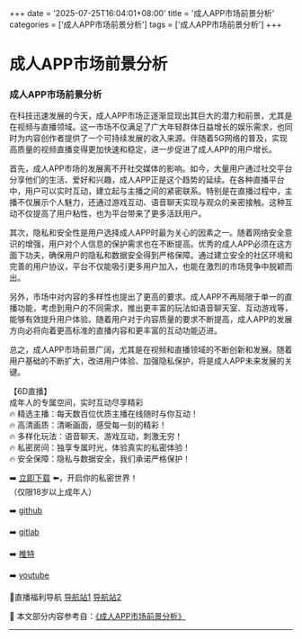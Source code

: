 +++
date = '2025-07-25T16:04:01+08:00'
title = '成人APP市场前景分析'
categories = ['成人APP市场前景分析']
tags = ['成人APP市场前景分析']
+++

# 成人APP市场前景分析

### 成人APP市场前景分析

在科技迅速发展的今天，成人APP市场正逐渐显现出其巨大的潜力和前景，尤其是在视频与直播领域。这一市场不仅满足了广大年轻群体日益增长的娱乐需求，也同时为内容创作者提供了一个可持续发展的收入来源。伴随着5G网络的普及，实现高质量的视频直播变得更加快速和稳定，进一步促进了成人APP的用户增长。

首先，成人APP市场的发展离不开社交媒体的影响。如今，大量用户通过社交平台分享他们的生活、爱好和兴趣，成人APP正是这个趋势的延续。在各种直播平台中，用户可以实时互动，建立起与主播之间的紧密联系。特别是在直播过程中，主播不仅展示个人魅力，还通过游戏互动、语音聊天实现与观众的亲密接触。这种互动不仅提高了用户粘性，也为平台带来了更多活跃用户。

其次，隐私和安全性是用户选择成人APP时最为关心的因素之一。随着网络安全意识的增强，用户对个人信息的保护需求也在不断提高。优秀的成人APP必须在这方面下功夫，确保用户的隐私和数据安全得到严格保障。通过建立安全的社区环境和完善的用户协议，平台不仅能吸引更多用户加入，也能在激烈的市场竞争中脱颖而出。

另外，市场中对内容的多样性也提出了更高的要求。成人APP不再局限于单一的直播功能，考虑到用户的不同需求，推出更丰富的玩法如语音聊天室、互动游戏等，能够有效提升用户体验。随着用户对于内容质量的要求不断提高，成人APP的发展方向必将向着更高标准的直播内容和更丰富的互动功能迈进。

总之，成人APP市场前景广阔，尤其是在视频和直播领域的不断创新和发展。随着用户基础的不断扩大，改进用户体验、加强隐私保护，将是成人APP未来发展的关键。

【6D直播】  
成年人的专属空间，实时互动尽享精彩  
🔥 精选主播：每天数百位优质主播在线随时与你互动！  
🔥 高清画质：清晰画面，感受每一刻的精彩！  
🔥 多样化玩法：语音聊天、游戏互动，刺激无穷！  
🔥 私密房间：独享专属时光，体验真实的私密体验！  
🔥 安全保障：隐私与数据安全，我们承诺严格保护！  

➡️ [立即下载](https://down123.s3.ap-east-1.amazonaws.com/down/down.html?channelCode=blog) ⬅️，开启你的私密世界！  
（仅限18岁以上成年人）  

➡️ [github](https://aldult-live.github.io/)  

➡️ [gitlab](https://seo-09598d.gitlab.io/)  

➡️ [推特](https://x.com/wegame33)  

➡️ [youtube](https://www.youtube.com/@6Dlive)  

🔞直播福利导航 [导航站1](https://webstack-86085a.gitlab.io/) [导航站2](https://onlygit123-2.github.io/)


📘 本文部分内容参考自：[《成人APP市场前景分析》](https://github.com/qicaizhibo123321/tvshow)

---
